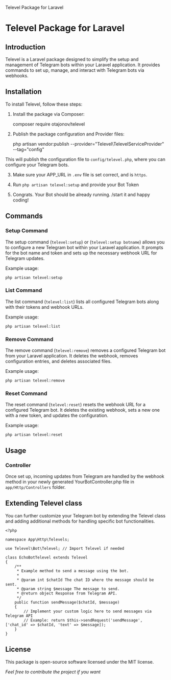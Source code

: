   Televel Package for Laravel

Televel Package for Laravel
===========================

Introduction
------------

Televel is a Laravel package designed to simplify the setup and management of Telegram bots within your Laravel application. It provides commands to set up, manage, and interact with Telegram bots via webhooks.

Installation
------------

To install Televel, follow these steps:

1. Install the package via Composer:

    composer require otajonov/televel

2. Publish the package configuration and Provider files:

    php artisan vendor:publish --provider="Televel\TelevelServiceProvider" --tag="config"

This will publish the configuration file to `config/televel.php`, where you can configure your Telegram bots.

3. Make sure your APP_URL in `.env` file is set correct, and is `https`.
   
4. Run `php artisan televel:setup` and provide your Bot Token
   
5. Congrats. Your Bot should be already running. /start it and happy coding!


Commands
--------

### Setup Command

The setup command (`televel:setup`) or (`televel:setup botname`) allows you to configure a new Telegram bot within your Laravel application. It prompts for the bot name and token and sets up the necessary webhook URL for Telegram updates.

Example usage:

    php artisan televel:setup

### List Command

The list command (`televel:list`) lists all configured Telegram bots along with their tokens and webhook URLs.

Example usage:

    php artisan televel:list

### Remove Command

The remove command (`televel:remove`) removes a configured Telegram bot from your Laravel application. It deletes the webhook, removes configuration entries, and deletes associated files.

Example usage:

    php artisan televel:remove

### Reset Command

The reset command (`televel:reset`) resets the webhook URL for a configured Telegram bot. It deletes the existing webhook, sets a new one with a new token, and updates the configuration.

Example usage:

    php artisan televel:reset

Usage
-----

### Controller

Once set up, incoming updates from Telegram are handled by the webhook method in your newly generated YourBotController.php file in `app/Http/Controllers` folder.

    

Extending Televel class
---------------------

You can further customize your Telegram bot by extending the Televel class and adding additional methods for handling specific bot functionalities.

    <?php
    
    namespace App\Http\Televels;
    
    use Televel\Bot\Televel; // Import Televel if needed
    
    class EchoBotTelevel extends Televel
    {
        /**
         * Example method to send a message using the bot.
         *
         * @param int $chatId The chat ID where the message should be sent.
         * @param string $message The message to send.
         * @return object Response from Telegram API.
         */
        public function sendMessage($chatId, $message)
        {
            // Implement your custom logic here to send messages via Telegram API
            // Example: return $this->sendRequest('sendMessage', ['chat_id' => $chatId, 'text' => $message]);
        }
    }
    

License
-------

This package is open-source software licensed under the MIT license.

_Feel free to contribute the project if you want_
